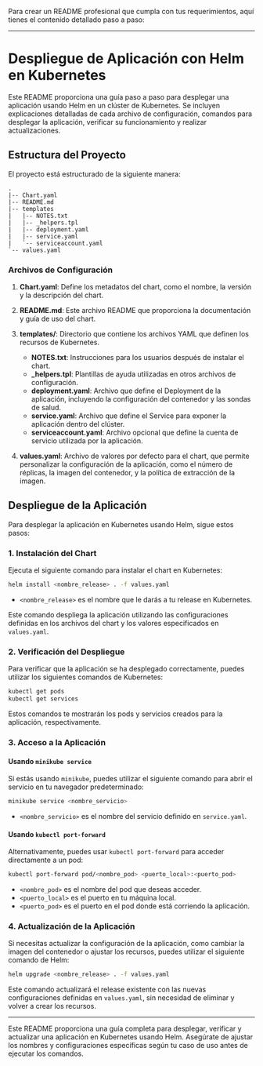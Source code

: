 Para crear un README profesional que cumpla con tus requerimientos, aquí tienes el contenido detallado paso a paso:

---

# Despliegue de Aplicación con Helm en Kubernetes

Este README proporciona una guía paso a paso para desplegar una aplicación usando Helm en un clúster de Kubernetes. Se incluyen explicaciones detalladas de cada archivo de configuración, comandos para desplegar la aplicación, verificar su funcionamiento y realizar actualizaciones.

## Estructura del Proyecto

El proyecto está estructurado de la siguiente manera:

```
.
|-- Chart.yaml
|-- README.md
|-- templates
|   |-- NOTES.txt
|   |-- _helpers.tpl
|   |-- deployment.yaml
|   |-- service.yaml
|   `-- serviceaccount.yaml
`-- values.yaml
```

### Archivos de Configuración

1. **Chart.yaml**: Define los metadatos del chart, como el nombre, la versión y la descripción del chart.
   
2. **README.md**: Este archivo README que proporciona la documentación y guía de uso del chart.

3. **templates/**: Directorio que contiene los archivos YAML que definen los recursos de Kubernetes.

   - **NOTES.txt**: Instrucciones para los usuarios después de instalar el chart.
   - **_helpers.tpl**: Plantillas de ayuda utilizadas en otros archivos de configuración.
   - **deployment.yaml**: Archivo que define el Deployment de la aplicación, incluyendo la configuración del contenedor y las sondas de salud.
   - **service.yaml**: Archivo que define el Service para exponer la aplicación dentro del clúster.
   - **serviceaccount.yaml**: Archivo opcional que define la cuenta de servicio utilizada por la aplicación.

4. **values.yaml**: Archivo de valores por defecto para el chart, que permite personalizar la configuración de la aplicación, como el número de réplicas, la imagen del contenedor, y la política de extracción de la imagen.

## Despliegue de la Aplicación

Para desplegar la aplicación en Kubernetes usando Helm, sigue estos pasos:

### 1. Instalación del Chart

Ejecuta el siguiente comando para instalar el chart en Kubernetes:

```sh
helm install <nombre_release> . -f values.yaml
```

- `<nombre_release>` es el nombre que le darás a tu release en Kubernetes.

Este comando despliega la aplicación utilizando las configuraciones definidas en los archivos del chart y los valores especificados en `values.yaml`.

### 2. Verificación del Despliegue

Para verificar que la aplicación se ha desplegado correctamente, puedes utilizar los siguientes comandos de Kubernetes:

```sh
kubectl get pods
kubectl get services
```

Estos comandos te mostrarán los pods y servicios creados para la aplicación, respectivamente.

### 3. Acceso a la Aplicación

#### Usando `minikube service`

Si estás usando `minikube`, puedes utilizar el siguiente comando para abrir el servicio en tu navegador predeterminado:

```sh
minikube service <nombre_servicio>
```

- `<nombre_servicio>` es el nombre del servicio definido en `service.yaml`.

#### Usando `kubectl port-forward`

Alternativamente, puedes usar `kubectl port-forward` para acceder directamente a un pod:

```sh
kubectl port-forward pod/<nombre_pod> <puerto_local>:<puerto_pod>
```

- `<nombre_pod>` es el nombre del pod que deseas acceder.
- `<puerto_local>` es el puerto en tu máquina local.
- `<puerto_pod>` es el puerto en el pod donde está corriendo la aplicación.

### 4. Actualización de la Aplicación

Si necesitas actualizar la configuración de la aplicación, como cambiar la imagen del contenedor o ajustar los recursos, puedes utilizar el siguiente comando de Helm:

```sh
helm upgrade <nombre_release> . -f values.yaml
```

Este comando actualizará el release existente con las nuevas configuraciones definidas en `values.yaml`, sin necesidad de eliminar y volver a crear los recursos.

---

Este README proporciona una guía completa para desplegar, verificar y actualizar una aplicación en Kubernetes usando Helm. Asegúrate de ajustar los nombres y configuraciones específicas según tu caso de uso antes de ejecutar los comandos.
